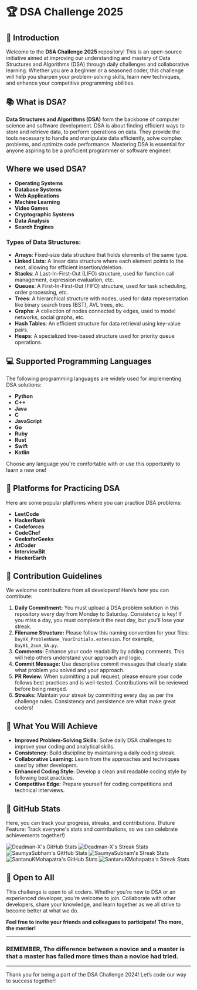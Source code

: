 # 🏆 DSA Challenge 2025


## 📖 Introduction

Welcome to the **DSA Challenge 2025** repository! This is an open-source initiative aimed at improving our understanding and mastery of Data Structures and Algorithms (DSA) through daily challenges and collaborative learning. Whether you are a beginner or a seasoned coder, this challenge will help you sharpen your problem-solving skills, learn new techniques, and enhance your competitive programming abilities.

## 📚 What is DSA?

**Data Structures and Algorithms (DSA)** form the backbone of computer science and software development. DSA is about finding efficient ways to store and retrieve data, to perform operations on data. They provide the tools necessary to handle and manipulate data efficiently, solve complex problems, and optimize code performance. Mastering DSA is essential for anyone aspiring to be a proficient programmer or software engineer.

## Where we used DSA?

- **Operating Systems**
- **Database Systems**
- **Web Applications**
- **Machine Learning**
- **Video Games**
- **Cryptographic Systems**
- **Data Analysis**
- **Search Engines**

### Types of Data Structures:

- **Arrays**: Fixed-size data structure that holds elements of the same type.
- **Linked Lists**: A linear data structure where each element points to the next, allowing for efficient insertion/deletion.
- **Stacks**: A Last-In-First-Out (LIFO) structure, used for function call management, expression evaluation, etc.
- **Queues**: A First-In-First-Out (FIFO) structure, used for task scheduling, order processing, etc.
- **Trees**: A hierarchical structure with nodes, used for data representation like binary search trees (BST), AVL trees, etc.
- **Graphs**: A collection of nodes connected by edges, used to model networks, social graphs, etc.
- **Hash Tables**: An efficient structure for data retrieval using key-value pairs.
- **Heaps**: A specialized tree-based structure used for priority queue operations.

## 💻 Supported Programming Languages

The following programming languages are widely used for implementing DSA solutions:

- **Python**
- **C++**
- **Java**
- **C**
- **JavaScript**
- **Go**
- **Ruby**
- **Rust**
- **Swift**
- **Kotlin**

Choose any language you're comfortable with or use this opportunity to learn a new one!

## 🎯 Platforms for Practicing DSA

Here are some popular platforms where you can practice DSA problems:

- **LeetCode**
- **HackerRank**
- **Codeforces**
- **CodeChef**
- **GeeksforGeeks**
- **AtCoder**
- **InterviewBit**
- **HackerEarth**

## 📝 Contribution Guidelines

We welcome contributions from all developers! Here’s how you can contribute:

1. **Daily Commitment:** You must upload a DSA problem solution in this repository every day from Monday to Saturday. Consistency is key! If you miss a day, you must complete it the next day, but you'll lose your streak.
2. **Filename Structure:** Please follow this naming convention for your files: `DayXX_ProblemName_YourInitials.extension`. For example, `Day01_2sum_SA.py`.
3. **Comments:** Enhance your code readability by adding comments. This will help others understand your approach and logic.
4. **Commit Message:** Use descriptive commit messages that clearly state what problem you solved and your approach.
5. **PR Review:** When submitting a pull request, please ensure your code follows best practices and is well-tested. Contributions will be reviewed before being merged.
6. **Streaks:** Maintain your streak by committing every day as per the challenge rules. Consistency and persistence are what make great coders!

## 🚀 What You Will Achieve

- **Improved Problem-Solving Skills:** Solve daily DSA challenges to improve your coding and analytical skills.
- **Consistency:** Build discipline by maintaining a daily coding streak.
- **Collaborative Learning:** Learn from the approaches and techniques used by other developers.
- **Enhanced Coding Style:** Develop a clean and readable coding style by following best practices.
- **Competitive Edge:** Prepare yourself for coding competitions and technical interviews.

## 🏅 GitHub Stats

Here, you can track your progress, streaks, and contributions. (Future Feature: Track everyone's stats and contributions, so we can celebrate achievements together!)

![Deadman-X's GitHub Stats](https://github-readme-stats.vercel.app/api?username=Deadman-X&show_icons=true&theme=radical&count_private=true)
![Deadman-X's Streak Stats](https://github-readme-streak-stats.herokuapp.com/?user=Deadman-X&theme=radical)
![SaumyaSubham's GitHub Stats](https://github-readme-stats.vercel.app/api?username=SaumyaSubham&show_icons=true&theme=radical&count_private=true)
![SaumyaSubham's Streak Stats](https://github-readme-streak-stats.herokuapp.com/?user=SaumyaSubham&theme=radical)
![SantanuKMohapatra's GitHub Stats](https://github-readme-stats.vercel.app/api?username=SantanuKMohapatra&show_icons=true&theme=radical&count_private=true)
![SantanuKMohapatra's Streak Stats](https://github-readme-streak-stats.herokuapp.com/?user=SantanuKMohapatra&theme=radical)




## 📢 Open to All

This challenge is open to all coders. Whether you're new to DSA or an experienced developer, you're welcome to join. Collaborate with other developers, share your knowledge, and learn together as we all strive to become better at what we do.

**Feel free to invite your friends and colleagues to participate! The more, the merrier!**

---

### REMEMBER, The difference between a novice and a master is that a master has failed more times than a novice had tried.

---

Thank you for being a part of the DSA Challenge 2024! Let’s code our way to success together!

